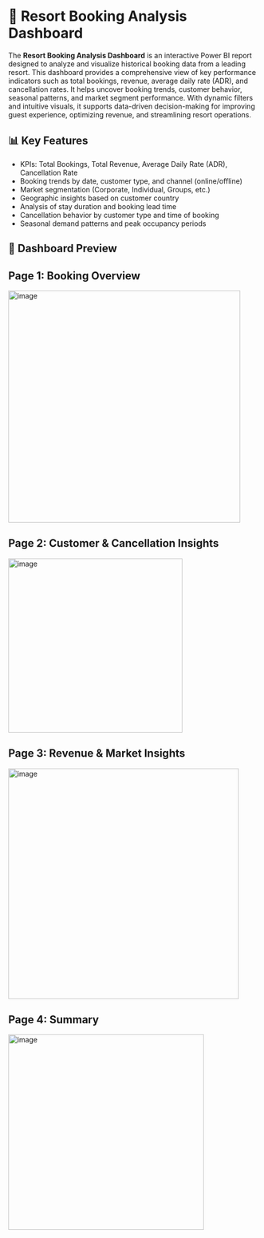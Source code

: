 # 🏨 Resort Booking Analysis Dashboard

The **Resort Booking Analysis Dashboard** is an interactive Power BI report designed to analyze and visualize historical booking data from a leading resort. This dashboard provides a comprehensive view of key performance indicators such as total bookings, revenue, average daily rate (ADR), and cancellation rates. It helps uncover booking trends, customer behavior, seasonal patterns, and market segment performance. With dynamic filters and intuitive visuals, it supports data-driven decision-making for improving guest experience, optimizing revenue, and streamlining resort operations.



## 📊 Key Features

- KPIs: Total Bookings, Total Revenue, Average Daily Rate (ADR), Cancellation Rate
- Booking trends by date, customer type, and channel (online/offline)
- Market segmentation (Corporate, Individual, Groups, etc.)
- Geographic insights based on customer country
- Analysis of stay duration and booking lead time
- Cancellation behavior by customer type and time of booking
- Seasonal demand patterns and peak occupancy periods

## 📸 Dashboard Preview


## Page 1: Booking Overview

<img width="465" alt="image" src="https://github.com/user-attachments/assets/08facd1e-af2b-4a5c-a8dd-2ec04a37a44d" />


## Page 2: Customer & Cancellation Insights

<img width="349" alt="image" src="https://github.com/user-attachments/assets/4647517d-dce5-46b9-a3ed-5f8b94689a69" />


## Page 3: Revenue & Market Insights
<img width="462" alt="image" src="https://github.com/user-attachments/assets/8135704b-ae2e-47f2-8c94-c00d1df06d90" />


## Page 4: Summary
<img width="392" alt="image" src="https://github.com/user-attachments/assets/1335fc07-44dc-4986-be54-21a868cb9e9e" />




